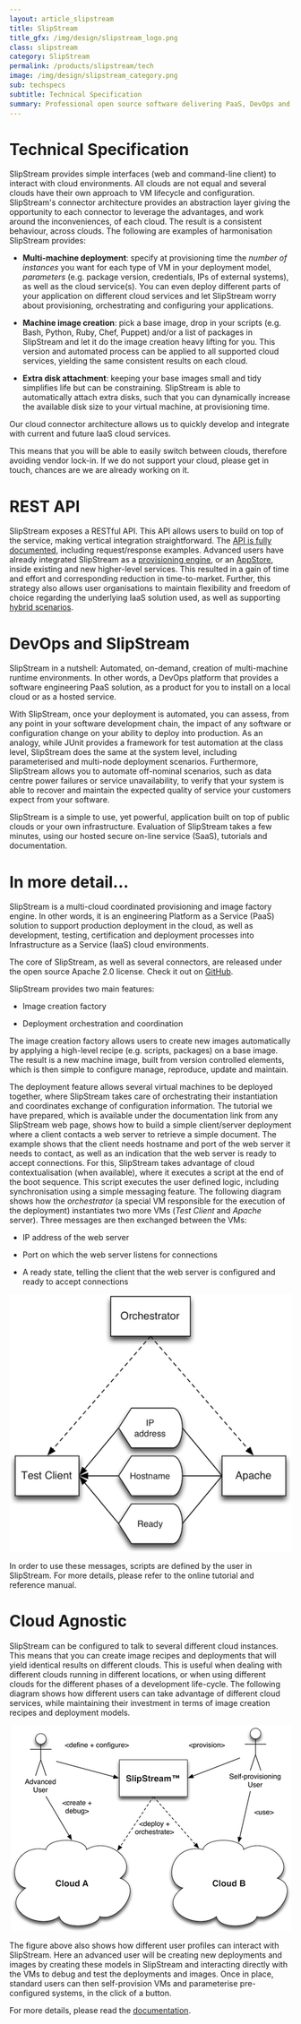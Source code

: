 ```yaml
---
layout: article_slipstream
title: SlipStream
title_gfx: /img/design/slipstream_logo.png
class: slipstream
category: SlipStream
permalink: /products/slipstream/tech
image: /img/design/slipstream_category.png
sub: techspecs
subtitle: Technical Specification
summary: Professional open source software delivering PaaS, DevOps and hybrid solution.
---
```


Technical Specification
=================

SlipStream provides simple interfaces (web and command-line client) to interact with cloud environments. All clouds are not equal and several clouds have their own approach to VM lifecycle and configuration. SlipStream's connector architecture provides an abstraction layer giving the opportunity to each connector to leverage the advantages, and work around the inconveniences, of each cloud. The result is a consistent behaviour, across clouds. The following are examples of harmonisation SlipStream provides:

* **Multi-machine deployment**: specify at provisioning time the *number of instances* you want for each type of VM in your deployment model, *parameters* (e.g. package version, credentials, IPs of external systems), as well as the cloud service(s). You can even deploy different parts of your application on different cloud services and let SlipStream worry about provisioning, orchestrating and configuring your applications.

* **Machine image creation**: pick a base image, drop in your scripts (e.g. Bash, Python, Ruby, Chef, Puppet) and/or a list of packages in SlipStream and let it do the image creation heavy lifting for you. This version and automated process can be applied to all supported cloud services, yielding the same consistent results on each cloud.

* **Extra disk attachment**: keeping your base images small and tidy simplifies life but can be constraining. 
  SlipStream is able to automatically attach extra disks, such that you can dynamically increase the available disk size to 
  your virtual machine, at provisioning time. 

Our cloud connector architecture allows us to quickly develop and integrate with current and future IaaS cloud services. 

This means that you will be able to easily switch between clouds, therefore avoiding vendor lock-in. If we do not support your cloud, please get in touch, chances are we are already working on it.

REST API
===========

SlipStream exposes a RESTful API. This API allows users to build on top of the service, making vertical integration straightforward.  The [API is fully documented](http://slipstream.github.io/SlipStreamDocumentationAPI/), including request/response examples.  Advanced users have already integrated SlipStream as a [provisioning engine](/products/slipstream/usecases/#LAMP-and-complex-application-provisioning), or an [AppStore](/products/slipstream/usecases/#Enterprise-App-Store-/-Self-Service-IT), inside existing and new higher-level services. This resulted in a gain of time and effort and corresponding reduction in time-to-market. Further, this strategy also allows user organisations to maintain flexibility and freedom of choice regarding the underlying IaaS solution used, as well as supporting [hybrid scenarios](/products/slipstream/usecases/#Hybrid-Cloud-Provisioning).

DevOps and SlipStream
===========

SlipStream in a nutshell: Automated, on-demand, creation of multi-machine runtime environments. In other words, a DevOps platform that provides a software engineering PaaS solution, as a product for you to install on a local cloud or as a hosted service.

With SlipStream, once your deployment is automated, you can assess, from any point in your software development chain, the impact of any software or configuration change on your ability to deploy into production. As an analogy, while JUnit provides a framework for test automation at the class level, SlipStream does the same at the system level, including parameterised and multi-node deployment scenarios. Furthermore, SlipStream allows you to automate off-nominal scenarios, such as data centre power failures or service unavailability, to verify that your system is able to recover and maintain the expected quality of service your customers expect from your software.

SlipStream is a simple to use, yet powerful, application built on top of public clouds or your own infrastructure. Evaluation of SlipStream takes a few minutes, using our hosted secure on-line service (SaaS), tutorials and documentation.


In more detail...
=================

SlipStream is a multi-cloud coordinated provisioning and image factory engine. In other words, it is an engineering Platform as a Service (PaaS) solution to support production deployment in the cloud, as well as development, testing, certification and deployment processes into Infrastructure as a Service (IaaS) cloud environments. 


The core of SlipStream, as well as several connectors, are released under the open source Apache 2.0 license.
Check it out on [GitHub](http://github.com/slipstream).

SlipStream provides two main features:

* Image creation factory

* Deployment orchestration and coordination

The image creation factory allows users to create new images automatically
by applying a high-level recipe (e.g. scripts, packages) on a base image.
The result is a new machine image, built from version controlled elements,
which is then simple to configure manage, reproduce, update and maintain.

The deployment feature allows several virtual machines to be deployed
together, where SlipStream takes care of orchestrating their instantiation
and coordinates exchange of configuration information. The tutorial we have
prepared, which is available under the documentation link from any 
SlipStream web page, shows how to build a simple client/server deployment where
a client contacts a web server to retrieve a simple document. The example
shows that the client needs hostname and port of the web
server it needs to contact, as well as an indication that the web server is
ready to accept connections. For this,
SlipStream takes advantage of cloud contextualisation (when available), 
where it executes
a script at the end of the boot sequence. This script executes the
user defined logic, including synchronisation using a simple messaging
feature. The following diagram shows how the *orchestrator* (a special VM
responsible for the execution of the deployment) instantiates two more
VMs (*Test Client* and *Apache* server). Three messages are then exchanged
between the VMs:

* IP address of the web server

* Port on which the web server listens for connections

* A ready state, telling the client that the web server is configured
  and ready to accept connections

<p align="center">
    <img src="/img/content/slipstream-deployment-overview.png" alt="SlipStream Simple Deployment Overview" />
</p>

In order to use these messages, scripts are defined by the user in
SlipStream. For more details, please refer to the online tutorial
and reference manual.


Cloud Agnostic
===========

SlipStream can be configured to talk to several different cloud
instances. This means that you can create image recipes and deployments
that will yield identical results on different clouds. This is useful
when dealing with different clouds running in different locations, or
when using different clouds for the different phases of a development
life-cycle. The following diagram shows how different users can take
advantage of different cloud services, while maintaining their investment
in terms of image creation recipes and deployment models.

<p align="center">
    <img src="/img/content/slipstream-cloud-overview.png" alt="SlipStream Deployment Over Different Clouds" />
</p>

The figure above also shows how different user profiles can interact
with SlipStream. Here an advanced user will be creating new deployments
and images by creating these models in SlipStream and interacting directly
with the VMs to debug and test the deployments and images. Once in place,
standard users can then self-provision VMs and parameterise pre-configured
systems, in the click of a button.

For more details, please read the [documentation](http://ssdocs.sixsq.com).
